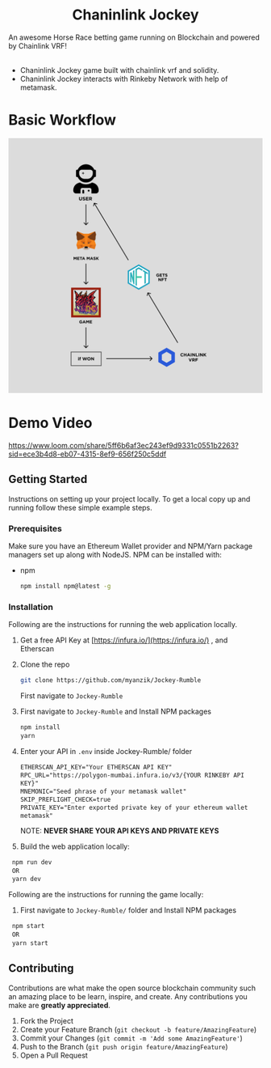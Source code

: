 <h1 align="center">Chaninlink Jockey</h1>
An awesome Horse Race betting game running on Blockchain and powered by Chainlink VRF!<br><br>

* Chaninlink Jockey game built with chainlink vrf and solidity.
* Chaninlink Jockey interacts with Rinkeby Network with help of metamask.

# Basic Workflow
![diagram](https://github.com/Sagar133/RPG-Solidity-Game/blob/elio-blockchain/blockchain/src/assets/diagram.jpg)

# Demo Video
https://www.loom.com/share/5ff6b6af3ec243ef9d9331c0551b2263?sid=ece3b4d8-eb07-4315-8ef9-656f250c5ddf

<!-- GETTING STARTED -->
## Getting Started

Instructions on setting up your project locally.
To get a local copy up and running follow these simple example steps.

### Prerequisites

Make sure you have an Ethereum Wallet provider and NPM/Yarn package managers set up along with NodeJS. NPM can be installed with:
* npm
  ```sh
  npm install npm@latest -g
  ```

### Installation

Following are the instructions for running the web application locally.

1. Get a free API Key at [https://infura.io/](https://infura.io/) , and Etherscan
2. Clone the repo
   ```sh
   git clone https://github.com/myanzik/Jockey-Rumble
   ```
   First navigate to `Jockey-Rumble`
3. First navigate to `Jockey-Rumble` and Install NPM packages
   ```sh
   npm install
   yarn
   ```
4. Enter your API in `.env` inside 
Jockey-Rumble/ folder

   ```JS
   ETHERSCAN_API_KEY="Your ETHERSCAN API KEY"
   RPC_URL="https://polygon-mumbai.infura.io/v3/{YOUR RINKEBY API KEY}"
   MNEMONIC="Seed phrase of your metamask wallet"
   SKIP_PREFLIGHT_CHECK=true
   PRIVATE_KEY="Enter exported private key of your ethereum wallet metamask"
   ```
   
   NOTE: **NEVER SHARE YOUR API KEYS AND PRIVATE KEYS**
   
 5. Build the web application locally:
  ```sh
   npm run dev
   OR
   yarn dev
   ```  

Following are the instructions for running the game locally:
1. First navigate to `Jockey-Rumble/` folder and Install NPM packages
  ```sh
   npm start
   OR
   yarn start
   ```  

<!-- CONTRIBUTING -->
## Contributing

Contributions are what make the open source blockchain community such an amazing place to be learn, inspire, and create. Any contributions you make are **greatly appreciated**.

1. Fork the Project
2. Create your Feature Branch (`git checkout -b feature/AmazingFeature`)
3. Commit your Changes (`git commit -m 'Add some AmazingFeature'`)
4. Push to the Branch (`git push origin feature/AmazingFeature`)
5. Open a Pull Request
